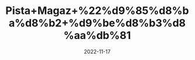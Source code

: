 ---
title: 'Pista+Magaz+%22%d9%85%d8%ba%d8%b2+%d9%be%d8%b3%d8%aa%db%81'
date: '2022-11-17' 
metatag: '' 
inventory: '0' 
draft: false 
# meta description 
shortDescripton: 'Unshelled+Pistachio%22++Pistachios+are+bursting+with+the+fiber%2c+minerals%2c+and+unsaturated+fat+that+can+help+keep+your+blood+sugar%2c+blood+pressure%2c+and+cholesterol+in+check.+Their+fiber+and+protein+can+make+you+feel+fuller+for+longer.+This+fiber+can+also+have+a+positive+effect+on+your+gut+by+aiding+%22good%22+bacteria.'
description: 'Dry+Fruit+%da%88%d8%b1%d8%a7%d8%a6%db%8c+%d9%81%d8%b1%d9%88%d8%aa'
longdescription: ''
tags: ''
brand: ''
subCategory: ''
unit: '250 gm-Pk'
sellCount: '0'
featured: True
# product Price
price: '1500.0'
# Product Short Description
shortDescription: 'Unshelled+Pistachio%22++Pistachios+are+bursting+with+the+fiber%2c+minerals%2c+and+unsaturated+fat+that+can+help+keep+your+blood+sugar%2c+blood+pressure%2c+and+cholesterol+in+check.+Their+fiber+and+protein+can+make+you+feel+fuller+for+longer.+This+fiber+can+also+have+a+positive+effect+on+your+gut+by+aiding+%22good%22+bacteria.'
productID: '73B6DA7E-082D-ED11-9968-005056B3A416'
type: 'products'
category: 'Dry+Fruit+%da%88%d8%b1%d8%a7%d8%a6%db%8c+%d9%81%d8%b1%d9%88%d8%aa' 
thumnailproduct: 'https://eraconnect.blob.core.windows.net/product-images/aminsaddiquidawakhana/73B6DA7E-082D-ED11-9968-005056B3A416.webp' 
images:
  - image: 'https://eraconnect.blob.core.windows.net/product-images/aminsaddiquidawakhana/73B6DA7E-082D-ED11-9968-005056B3A416.webp'  
Variants:
---